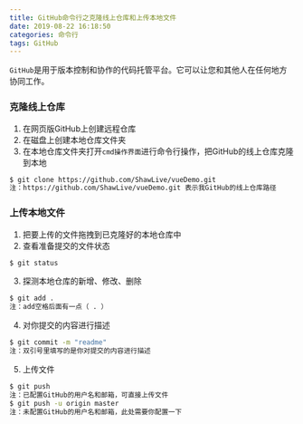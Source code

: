 ```yaml
---
title: GitHub命令行之克隆线上仓库和上传本地文件
date: 2019-08-22 16:18:50
categories: 命令行
tags: GitHub
---
```

`GitHub`是用于版本控制和协作的代码托管平台。它可以让您和其他人在任何地方协同工作。
### 克隆线上仓库
1. 在网页版GitHub上创建远程仓库
2. 在磁盘上创建本地仓库文件夹
3. 在本地仓库文件夹打开`cmd操作界面`进行命令行操作，把GitHub的线上仓库克隆到本地
``` bash
$ git clone https://github.com/ShawLive/vueDemo.git 
注：https://github.com/ShawLive/vueDemo.git 表示我GitHub的线上仓库路径
```

### 上传本地文件
1. 把要上传的文件拖拽到已克隆好的本地仓库中
2. 查看准备提交的文件状态
``` bash
$ git status 
```
3. 探测本地仓库的新增、修改、删除
``` bash
$ git add . 
注：add空格后面有一点（ . ）
```
4. 对你提交的内容进行描述
``` bash
$ git commit -m "readme" 
注：双引号里填写的是你对提交的内容进行描述
```
5. 上传文件
``` bash
$ git push 
注：已配置GitHub的用户名和邮箱，可直接上传文件
$ git push -u origin master  
注：未配置GitHub的用户名和邮箱，此处需要你配置一下
```
